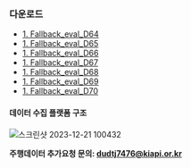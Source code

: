 ### 다운로드

- <a href="https://gofile.me/7vBui/LNohVmJfz" > 1. Fallback_eval_D64</a>
- <a href="https://gofile.me/7vBui/iOgWVlK5m" > 1. Fallback_eval_D65</a>
- <a href="https://gofile.me/7vBui/zvtJbNCLn" > 1. Fallback_eval_D66</a>
- <a href="https://gofile.me/7vBui/BTB42xkjv" > 1. Fallback_eval_D67</a>
- <a href="https://gofile.me/7vBui/07j2DcvXa" > 1. Fallback_eval_D68</a>
- <a href="https://gofile.me/7vBui/FPp9D2vEc" > 1. Fallback_eval_D69</a>
- <a href="https://gofile.me/7vBui/bhfobFvcH" > 1. Fallback_eval_D70</a>


#### 데이터 수집 플랫폼 구조
![스크린샷 2023-12-21 100432](https://github.com/dudtj7476/FallbackMRC/assets/87180836/fa3e8562-d051-424c-b085-23da6ccf19d6)


**주행데이터 추가요청 문의: dudtj7476@kiapi.or.kr**

